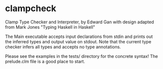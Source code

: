 clampcheck
==========

Clamp Type Checker and Interpreter, by Edward Gan
with design adapted from Mark Jones "Typing Haskell in Haskell"

The Main executable accepts input declarations from stdin and prints
out the inferred types and output value on stdout. Note that the
current type checker infers all types and accepts no type annotations.

Please see the examples in the tests/ directory for the concrete
syntax! The prelude.clm file is a good place to start.
